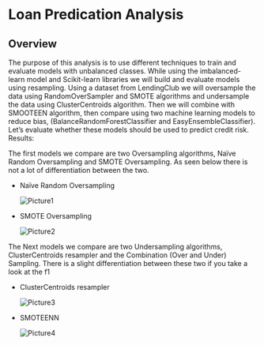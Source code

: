# Loan Predication Analysis
## Overview
The purpose of this analysis is to use different techniques to train and evaluate models with unbalanced classes.  While using the imbalanced-learn model and Scikit-learn libraries we will build and evaluate models using resampling.
Using a dataset from LendingClub we will oversample the data using RandomOverSampler and SMOTE algorithms and undersample the data using ClusterCentroids algorithm.  Then we will combine with SMOOTEEN algorithm, then compare using two machine learning models to reduce bias, (BalanceRandomForestClassifier and EasyEnsembleClassifier).  Let’s evaluate whether these models should be used to predict credit risk.
Results:

The first models we compare are two Oversampling algorithms, Naïve Random Oversampling and SMOTE Oversampling.  As seen below there is not a lot of differentiation between the two.

  - Naïve Random Oversampling

    ![Picture1](https://user-images.githubusercontent.com/110787194/213091187-e06fac95-8d6d-4d37-838f-f4d91a363c77.png)

  - SMOTE Oversampling

    ![Picture2](https://user-images.githubusercontent.com/110787194/213091194-7ef6ac02-d831-4828-99bc-21a8c9252fc2.png)


The Next models we compare are two Undersampling algorithms,  ClusterCentroids resampler and the Combination (Over and Under) Sampling.  There is a slight differentiation between these two if you take a look at the f1

  - ClusterCentroids resampler
 
    ![Picture3](https://user-images.githubusercontent.com/110787194/213091198-6f2745b1-ced1-4f01-9554-6d55e04251b1.png)

  - SMOTEENN
  
    ![Picture4](https://user-images.githubusercontent.com/110787194/213091202-1b2a1e1c-d44b-4973-bfa5-603b509532cc.png)

   


